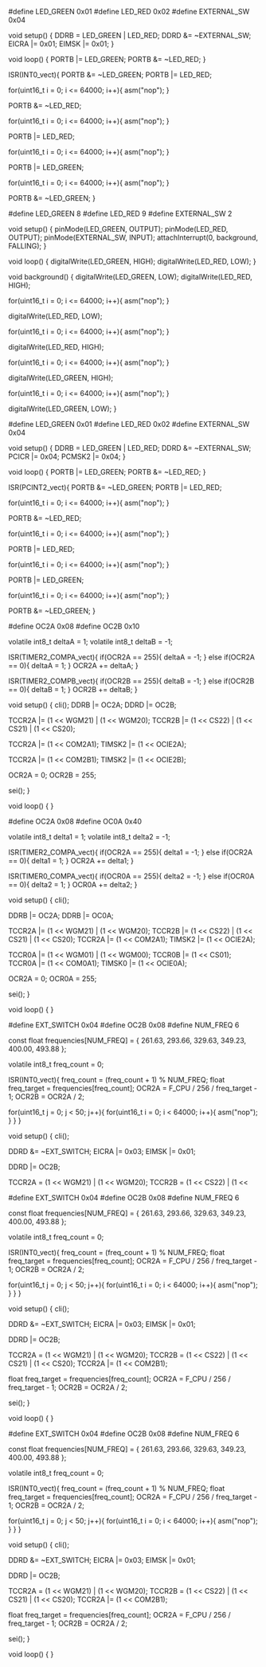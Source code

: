 
#define LED_GREEN  0x01
#define LED_RED    0x02
#define EXTERNAL_SW 0x04

void setup() {
  DDRB = LED_GREEN | LED_RED;
  DDRD &= ~EXTERNAL_SW;
  EICRA |= 0x01;
  EIMSK |= 0x01;
}

void loop() {
  PORTB |= LED_GREEN;
  PORTB &= ~LED_RED;
}




ISR(INT0_vect){
  PORTB &= ~LED_GREEN;
  PORTB |= LED_RED;

  for(uint16_t i = 0; i <= 64000; i++){
    asm("nop");
  }

  PORTB &= ~LED_RED;

  for(uint16_t i = 0; i <= 64000; i++){
    asm("nop");
  }

  PORTB |= LED_RED;

  for(uint16_t i = 0; i <= 64000; i++){
    asm("nop");
  }

  PORTB |= LED_GREEN;

  for(uint16_t i = 0; i <= 64000; i++){
    asm("nop");
  }

  PORTB &= ~LED_GREEN;
}




#define LED_GREEN 8
#define LED_RED 9
#define EXTERNAL_SW 2

void setup() {
  pinMode(LED_GREEN, OUTPUT);
  pinMode(LED_RED, OUTPUT);
  pinMode(EXTERNAL_SW, INPUT);
  attachInterrupt(0, background, FALLING);
}

void loop() {
  digitalWrite(LED_GREEN, HIGH);
  digitalWrite(LED_RED, LOW);
}

void background() {
  digitalWrite(LED_GREEN, LOW);
  digitalWrite(LED_RED, HIGH);

  for(uint16_t i = 0; i <= 64000; i++){
    asm("nop");
  }

  digitalWrite(LED_RED, LOW);

  for(uint16_t i = 0; i <= 64000; i++){
    asm("nop");
  }

  digitalWrite(LED_RED, HIGH);

  for(uint16_t i = 0; i <= 64000; i++){
    asm("nop");
  }

  digitalWrite(LED_GREEN, HIGH);

  for(uint16_t i = 0; i <= 64000; i++){
    asm("nop");
  }

  digitalWrite(LED_GREEN, LOW);
  }




#define LED_GREEN 0x01
#define LED_RED   0x02
#define EXTERNAL_SW 0x04

void setup() {
  DDRB = LED_GREEN | LED_RED;
  DDRD &= ~EXTERNAL_SW;
  PCICR |= 0x04;
  PCMSK2 |= 0x04;
}

void loop() {
  PORTB |= LED_GREEN;
  PORTB &= ~LED_RED;
}



ISR(PCINT2_vect){
  PORTB &= ~LED_GREEN;
  PORTB |= LED_RED;

  for(uint16_t i = 0; i <= 64000; i++){
    asm("nop");
  }

  PORTB &= ~LED_RED;

  for(uint16_t i = 0; i <= 64000; i++){
    asm("nop");
  }

  PORTB |= LED_RED;

  for(uint16_t i = 0; i <= 64000; i++){
    asm("nop");
  }

  PORTB |= LED_GREEN;

  for(uint16_t i = 0; i <= 64000; i++){
    asm("nop");
  }

  PORTB &= ~LED_GREEN;
}








  
#define OC2A 0x08
#define OC2B 0x10

volatile int8_t deltaA = 1;
volatile int8_t deltaB = -1;

ISR(TIMER2_COMPA_vect){
  if(OCR2A == 255){
    deltaA = -1;
  }
  else if(OCR2A == 0){
    deltaA = 1;
  }
  OCR2A += deltaA;
}

ISR(TIMER2_COMPB_vect){
  if(OCR2B == 255){
    deltaB = -1;
  }
  else if(OCR2B == 0){
    deltaB = 1;
  }
  OCR2B += deltaB;
}

void setup() {
  cli();
  DDRB |= OC2A;
  DDRD |= OC2B;

  TCCR2A |= (1 << WGM21) | (1 << WGM20);
  TCCR2B |= (1 << CS22) | (1 << CS21) | (1 << CS20);

  TCCR2A |= (1 << COM2A1);
  TIMSK2 |= (1 << OCIE2A);

  TCCR2A |= (1 << COM2B1);
  TIMSK2 |= (1 << OCIE2B);

  OCR2A = 0;
  OCR2B = 255;

  sei();
}

void loop() {
}







#define OC2A 0x08
#define OC0A 0x40

volatile int8_t delta1 = 1;
volatile int8_t delta2 = -1;

ISR(TIMER2_COMPA_vect){
  if(OCR2A == 255){
    delta1 = -1;
  }
  else if(OCR2A == 0){
    delta1 = 1;
  }
  OCR2A += delta1;
}

ISR(TIMER0_COMPA_vect){
  if(OCR0A == 255){
    delta2 = -1;
  }
  else if(OCR0A == 0){
    delta2 = 1;
  }
  OCR0A += delta2;
}

void setup() {
  cli();

  DDRB |= OC2A;
  DDRB |= OC0A;

  TCCR2A |= (1 << WGM21) | (1 << WGM20);
  TCCR2B |= (1 << CS22) | (1 << CS21) | (1 << CS20);
  TCCR2A |= (1 << COM2A1);
  TIMSK2 |= (1 << OCIE2A);

  TCCR0A |= (1 << WGM01) | (1 << WGM00);
  TCCR0B |= (1 << CS01);
  TCCR0A |= (1 << COM0A1);
  TIMSK0 |= (1 << OCIE0A);

  OCR2A = 0;
  OCR0A = 255;

  sei();
}

void loop() {
}






#define EXT_SWITCH 0x04
#define OC2B 0x08
#define NUM_FREQ 6

const float frequencies[NUM_FREQ] = {
  261.63,
  293.66,
  329.63,
  349.23,
  400.00,
  493.88
};

volatile int8_t freq_count = 0;

ISR(INT0_vect){
  freq_count = (freq_count + 1) % NUM_FREQ;
  float freq_target = frequencies[freq_count];
  OCR2A = F_CPU / 256 / freq_target - 1;
  OCR2B = OCR2A / 2;

  for(uint16_t j = 0; j < 50; j++){
    for(uint16_t i = 0; i < 64000; i++){
      asm("nop");
    }
  }
}

void setup() {
  cli();

  DDRD &= ~EXT_SWITCH;
  EICRA |= 0x03;
  EIMSK |= 0x01;

  DDRD |= OC2B;

  TCCR2A = (1 << WGM21) | (1 << WGM20);
  TCCR2B = (1 << CS22) | (1 <<






#define EXT_SWITCH 0x04
#define OC2B 0x08
#define NUM_FREQ 6

const float frequencies[NUM_FREQ] = {
  261.63,
  293.66,
  329.63,
  349.23,
  400.00,
  493.88
};

volatile int8_t freq_count = 0;

ISR(INT0_vect){
  freq_count = (freq_count + 1) % NUM_FREQ;
  float freq_target = frequencies[freq_count];
  OCR2A = F_CPU / 256 / freq_target - 1;
  OCR2B = OCR2A / 2;

  for(uint16_t j = 0; j < 50; j++){
    for(uint16_t i = 0; i < 64000; i++){
      asm("nop");
    }
  }
}

void setup() {
  cli();

  DDRD &= ~EXT_SWITCH;
  EICRA |= 0x03;
  EIMSK |= 0x01;

  DDRD |= OC2B;

  TCCR2A = (1 << WGM21) | (1 << WGM20);
  TCCR2B = (1 << CS22) | (1 << CS21) | (1 << CS20);
  TCCR2A |= (1 << COM2B1);

  float freq_target = frequencies[freq_count];
  OCR2A = F_CPU / 256 / freq_target - 1;
  OCR2B = OCR2A / 2;

  sei();
}

void loop() {
}


  


#define EXT_SWITCH 0x04
#define OC2B 0x08
#define NUM_FREQ 6

const float frequencies[NUM_FREQ] = {
  261.63,
  293.66,
  329.63,
  349.23,
  400.00,
  493.88
};

volatile int8_t freq_count = 0;

ISR(INT0_vect){
  freq_count = (freq_count + 1) % NUM_FREQ;
  float freq_target = frequencies[freq_count];
  OCR2A = F_CPU / 256 / freq_target - 1;
  OCR2B = OCR2A / 2;

  for(uint16_t j = 0; j < 50; j++){
    for(uint16_t i = 0; i < 64000; i++){
      asm("nop");
    }
  }
}

void setup() {
  cli();

  DDRD &= ~EXT_SWITCH;
  EICRA |= 0x03;
  EIMSK |= 0x01;

  DDRD |= OC2B;

  TCCR2A = (1 << WGM21) | (1 << WGM20);
  TCCR2B = (1 << CS22) | (1 << CS21) | (1 << CS20);
  TCCR2A |= (1 << COM2B1);

  float freq_target = frequencies[freq_count];
  OCR2A = F_CPU / 256 / freq_target - 1;
  OCR2B = OCR2A / 2;

  sei();
}

void loop() {
}
